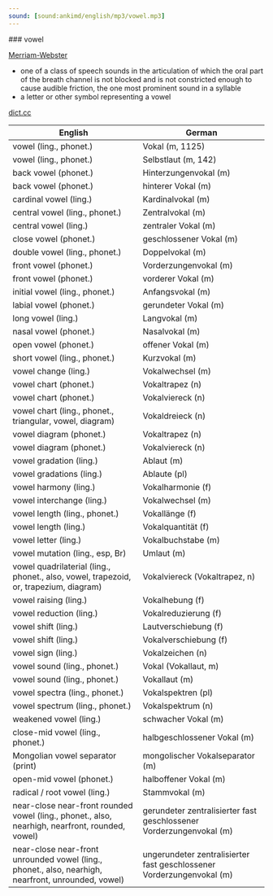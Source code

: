 ```yaml
---
sound: [sound:ankimd/english/mp3/vowel.mp3]
---
```


\### vowel

[Merriam-Webster](https://www.merriam-webster.com/dictionary/vowel)

- one of a class of speech sounds in the articulation of which the oral part of the breath channel is not blocked and is not constricted enough to cause audible friction, the one most prominent sound in a syllable
- a letter or other symbol representing a vowel

[dict.cc](https://www.dict.cc/vowel)

| English        | German       |
| -------------- | ------------ |
| vowel (ling., phonet.) | Vokal (m, 1125) |
| vowel (ling., phonet.) | Selbstlaut (m, 142) |
| back vowel (phonet.) | Hinterzungenvokal (m) |
| back vowel (phonet.) | hinterer Vokal (m) |
| cardinal vowel (ling.) | Kardinalvokal (m) |
| central vowel (ling., phonet.) | Zentralvokal (m) |
| central vowel (ling.) | zentraler Vokal (m) |
| close vowel (phonet.) | geschlossener Vokal (m) |
| double vowel (ling., phonet.) | Doppelvokal (m) |
| front vowel (phonet.) | Vorderzungenvokal (m) |
| front vowel (phonet.) | vorderer Vokal (m) |
| initial vowel (ling., phonet.) | Anfangsvokal (m) |
| labial vowel (phonet.) | gerundeter Vokal (m) |
| long vowel (ling.) | Langvokal (m) |
| nasal vowel (phonet.) | Nasalvokal (m) |
| open vowel (phonet.) | offener Vokal (m) |
| short vowel (ling., phonet.) | Kurzvokal (m) |
| vowel change (ling.) | Vokalwechsel (m) |
| vowel chart (phonet.) | Vokaltrapez (n) |
| vowel chart (phonet.) | Vokalviereck (n) |
| vowel chart (ling., phonet., triangular, vowel, diagram) | Vokaldreieck (n) |
| vowel diagram (phonet.) | Vokaltrapez (n) |
| vowel diagram (phonet.) | Vokalviereck (n) |
| vowel gradation (ling.) | Ablaut (m) |
| vowel gradations (ling.) | Ablaute (pl) |
| vowel harmony (ling.) | Vokalharmonie (f) |
| vowel interchange (ling.) | Vokalwechsel (m) |
| vowel length (ling., phonet.) | Vokallänge (f) |
| vowel length (ling.) | Vokalquantität (f) |
| vowel letter (ling.) | Vokalbuchstabe (m) |
| vowel mutation (ling., esp, Br) | Umlaut (m) |
| vowel quadrilaterial (ling., phonet., also, vowel, trapezoid, or, trapezium, diagram) | Vokalviereck (Vokaltrapez, n) |
| vowel raising (ling.) | Vokalhebung (f) |
| vowel reduction (ling.) | Vokalreduzierung (f) |
| vowel shift (ling.) | Lautverschiebung (f) |
| vowel shift (ling.) | Vokalverschiebung (f) |
| vowel sign (ling.) | Vokalzeichen (n) |
| vowel sound (ling., phonet.) | Vokal (Vokallaut, m) |
| vowel sound (ling., phonet.) | Vokallaut (m) |
| vowel spectra (ling., phonet.) | Vokalspektren (pl) |
| vowel spectrum (ling., phonet.) | Vokalspektrum (n) |
| weakened vowel (ling.) | schwacher Vokal (m) |
| close-mid vowel (ling., phonet.) | halbgeschlossener Vokal (m) |
| Mongolian vowel separator <MVS> (print) | mongolischer Vokalseparator (m) |
| open-mid vowel (phonet.) | halboffener Vokal (m) |
| radical / root vowel (ling.) | Stammvokal (m) |
| near-close near-front rounded vowel (ling., phonet., also, nearhigh, nearfront, rounded, vowel) | gerundeter zentralisierter fast geschlossener Vorderzungenvokal (m) |
| near-close near-front unrounded vowel (ling., phonet., also, nearhigh, nearfront, unrounded, vowel) | ungerundeter zentralisierter fast geschlossener Vorderzungenvokal (m) |
